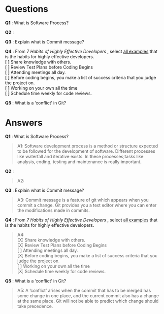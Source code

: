<h1>Questions</h1>

**Q1** : What is Software Process?

**Q2** : 

**Q3** : Explain what is Commit message?

**Q4** : From *7 Habits of Highly Effective Developers* , select <u>all examples</u> that is the habits for highly effective developers.
<br>[  ] Share knowledge with others. 
<br>[  ] Review Test Plans before Coding Begins
<br>[  ] Attending meetings all day.
<br>[  ] Before coding begins, you make a list of success criteria that you judge the project on.
<br>[  ] Working on your own all the time
<br>[  ] Schedule time weekly for code reviews.

**Q5** : What is a ‘conflict’ in Git?

<h1>Answers</h1>

**Q1** : What is Software Process?
> A1: Software development process is a method or structure expected to be followed for the development of software. Different processes like waterfall and iterative exists. In these processes;tasks like analysis, coding, testing and maintenance is really important.

**Q2** : 
>A2: 

**Q3** : Explain what is Commit message?
>A3: Commit message is a feature of git which appears when you commit a change. Git provides you a text editor where you can enter the modifications made in commits.


**Q4** : From *7 Habits of Highly Effective Developers* , select <u>all examples</u> that is the habits for highly effective developers.
>A4: <br>[X] Share knowledge with others. 
<br>[X] Review Test Plans before Coding Begins
<br>[ ] Attending meetings all day.
<br>[X] Before coding begins, you make a list of success criteria that you judge the project on.
<br>[  ] Working on your own all the time
<br>[X] Schedule time weekly for code reviews.

**Q5** : What is a ‘conflict’ in Git?
>A5: A ‘conflict’ arises when the commit that has to be merged has some change in one place, and the current commit also has a change at the same place. Git will not be able to predict which change should take precedence.
